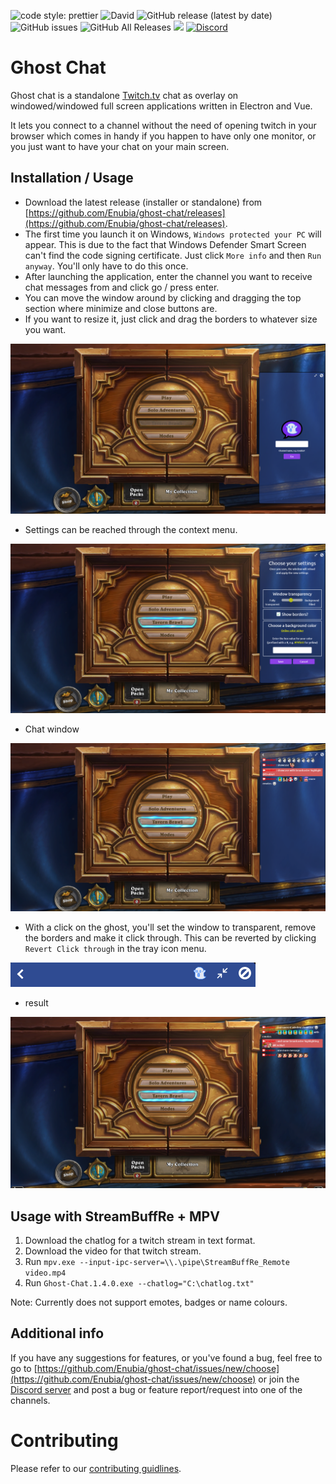 ![code style: prettier](https://img.shields.io/badge/code_style-prettier-ff69b4.svg?style=flat-square)
![David](https://img.shields.io/david/Enubia/ghost-chat?style=flat-square)
![GitHub release (latest by date)](https://img.shields.io/github/v/release/enubia/ghost-chat?style=flat-square)
![GitHub issues](https://img.shields.io/github/issues/enubia/ghost-chat?style=flat-square)
![GitHub All Releases](https://img.shields.io/github/downloads/enubia/ghost-chat/total?color=brightgreen&style=flat-square)
[![](https://img.shields.io/twitch/status/enubia1?color=%23a85fff&style=flat-square)](https://www.twitch.tv/enubia1)
[![Discord](https://img.shields.io/discord/735726454498787338.svg?label=&logo=discord&logoColor=ffffff&color=7389D8&labelColor=6A7EC2&style=flat-square)](https://discord.gg/V83zRha)

# Ghost Chat

Ghost chat is a standalone [Twitch.tv](https://www.twitch.tv) chat as overlay on windowed/windowed full screen applications written in Electron and Vue.

It lets you connect to a channel without the need of opening twitch in your browser which comes in handy if you happen to have only one monitor,
or you just want to have your chat on your main screen.

## Installation / Usage

- Download the latest release (installer or standalone) from [https://github.com/Enubia/ghost-chat/releases](https://github.com/Enubia/ghost-chat/releases).
- The first time you launch it on Windows, `Windows protected your PC` will appear. This is due to the fact that Windows Defender Smart Screen can't find the code signing certificate. Just click `More info` and then `Run anyway`. You'll only have to do this once.
- After launching the application, enter the channel you want to receive chat messages from and click go / press enter.
- You can move the window around by clicking and dragging the top section where minimize and close buttons are.
- If you want to resize it, just click and drag the borders to whatever size you want.

![png](images/index.png)

- Settings can be reached through the context menu.

![png](images/settings.png)

- Chat window

![png](images/chatShowcase.png)

- With a click on the ghost, you'll set the window to transparent, remove the borders and make it click through. This can be reverted by clicking `Revert Click through` in the tray icon menu.

![png](images/ghostbutton.png)

- result

![png](images/transparentShowcase.png)

## Usage with StreamBuffRe + MPV

1. Download the chatlog for a twitch stream in text format.
2. Download the video for that twitch stream.
3. Run `mpv.exe --input-ipc-server=\\.\pipe\StreamBuffRe_Remote video.mp4`
4. Run `Ghost-Chat.1.4.0.exe --chatlog="C:\chatlog.txt"`

Note: Currently does not support emotes, badges or name colours.

## Additional info

If you have any suggestions for features, or you've found a bug, feel free to go to [https://github.com/Enubia/ghost-chat/issues/new/choose](https://github.com/Enubia/ghost-chat/issues/new/choose) or join the [Discord server](https://discord.gg/V83zRha) and post a bug or feature report/request into one of the channels.

# Contributing

Please refer to our [contributing guidlines](CONTRIBUTING.md).
